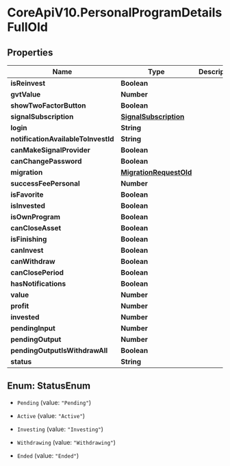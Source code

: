 # CoreApiV10.PersonalProgramDetailsFullOld

## Properties
Name | Type | Description | Notes
------------ | ------------- | ------------- | -------------
**isReinvest** | **Boolean** |  | [optional] 
**gvtValue** | **Number** |  | [optional] 
**showTwoFactorButton** | **Boolean** |  | [optional] 
**signalSubscription** | [**SignalSubscription**](SignalSubscription.md) |  | [optional] 
**login** | **String** |  | [optional] 
**notificationAvailableToInvestId** | **String** |  | [optional] 
**canMakeSignalProvider** | **Boolean** |  | [optional] 
**canChangePassword** | **Boolean** |  | [optional] 
**migration** | [**MigrationRequestOld**](MigrationRequestOld.md) |  | [optional] 
**successFeePersonal** | **Number** |  | [optional] 
**isFavorite** | **Boolean** |  | [optional] 
**isInvested** | **Boolean** |  | [optional] 
**isOwnProgram** | **Boolean** |  | [optional] 
**canCloseAsset** | **Boolean** |  | [optional] 
**isFinishing** | **Boolean** |  | [optional] 
**canInvest** | **Boolean** |  | [optional] 
**canWithdraw** | **Boolean** |  | [optional] 
**canClosePeriod** | **Boolean** |  | [optional] 
**hasNotifications** | **Boolean** |  | [optional] 
**value** | **Number** |  | [optional] 
**profit** | **Number** |  | [optional] 
**invested** | **Number** |  | [optional] 
**pendingInput** | **Number** |  | [optional] 
**pendingOutput** | **Number** |  | [optional] 
**pendingOutputIsWithdrawAll** | **Boolean** |  | [optional] 
**status** | **String** |  | [optional] 


<a name="StatusEnum"></a>
## Enum: StatusEnum


* `Pending` (value: `"Pending"`)

* `Active` (value: `"Active"`)

* `Investing` (value: `"Investing"`)

* `Withdrawing` (value: `"Withdrawing"`)

* `Ended` (value: `"Ended"`)




